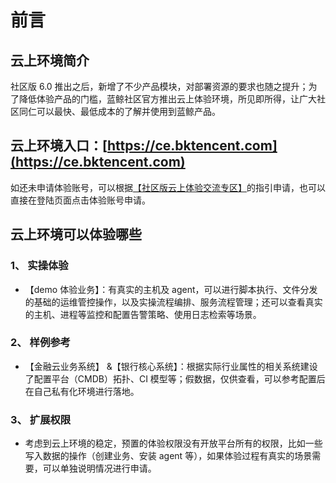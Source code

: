 # 前言

## 云上环境简介

社区版 6.0 推出之后，新增了不少产品模块，对部署资源的要求也随之提升；为了降低体验产品的门槛，蓝鲸社区官方推出云上体验环境，所见即所得，让广大社区同仁可以最快、最低成本的了解并使用到蓝鲸产品。

## 云上环境入口：[https://ce.bktencent.com](https://ce.bktencent.com)

如还未申请体验账号，可以根据[【社区版云上体验交流专区】](https://bk.tencent.com/s-mart/community/question/5612)的指引申请，也可以直接在登陆页面点击体验账号申请。

## 云上环境可以体验哪些
### 1、 实操体验
- 【demo 体验业务】：有真实的主机及 agent，可以进行脚本执行、文件分发的基础的运维管控操作，以及实操流程编排、服务流程管理；还可以查看真实的主机、进程等监控和配置告警策略、使用日志检索等场景。
### 2、 样例参考
- 【金融云业务系统】 &【银行核心系统】：根据实际行业属性的相关系统建设了配置平台（CMDB）拓扑、CI 模型等；假数据，仅供查看，可以参考配置后在自己私有化环境进行落地。
### 3、 扩展权限
- 考虑到云上环境的稳定，预置的体验权限没有开放平台所有的权限，比如一些写入数据的操作（创建业务、安装 agent 等），如果体验过程有真实的场景需要，可以单独说明情况进行申请。
